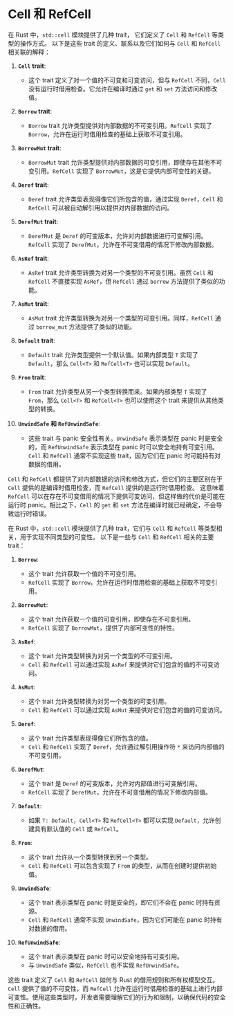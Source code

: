 # Cell 和 RefCell

在 Rust 中，`std::cell` 模块提供了几种 trait，
它们定义了 `Cell` 和 `RefCell` 等类型的操作方式。
以下是这些 trait 的定义、联系以及它们如何与 `Cell` 和 `RefCell` 相关联的解释：

1. **`Cell` trait**:
   - 这个 trait 定义了对一个值的不可变和可变访问，但与 `RefCell` 不同，`Cell` 没有运行时借用检查。它允许在编译时通过 `get` 和 `set` 方法访问和修改值。

2. **`Borrow` trait**:
   - `Borrow` trait 允许类型提供对内部数据的不可变引用。`RefCell` 实现了 `Borrow`，允许在运行时借用检查的基础上获取不可变引用。

3. **`BorrowMut` trait**:
   - `BorrowMut` trait 允许类型提供对内部数据的可变引用，即使存在其他不可变引用。`RefCell` 实现了 `BorrowMut`，这是它提供内部可变性的关键。

4. **`Deref` trait**:
   - `Deref` trait 允许类型表现得像它们所包含的值，通过实现 `Deref`，`Cell` 和 `RefCell` 可以被自动解引用以提供对内部数据的访问。

5. **`DerefMut` trait**:
   - `DerefMut` 是 `Deref` 的可变版本，允许对内部数据进行可变解引用。`RefCell` 实现了 `DerefMut`，允许在不可变借用的情况下修改内部数据。

6. **`AsRef` trait**:
   - `AsRef` trait 允许类型转换为对另一个类型的不可变引用。虽然 `Cell` 和 `RefCell` 不直接实现 `AsRef`，但 `RefCell` 通过 `borrow` 方法提供了类似的功能。

7. **`AsMut` trait**:
   - `AsMut` trait 允许类型转换为对另一个类型的可变引用。同样，`RefCell` 通过 `borrow_mut` 方法提供了类似的功能。

8. **`Default` trait**:
   - `Default` trait 允许类型提供一个默认值。如果内部类型 `T` 实现了 `Default`，那么 `Cell<T>` 和 `RefCell<T>` 也可以实现 `Default`。

9. **`From` trait**:
   - `From` trait 允许类型从另一个类型转换而来。如果内部类型 `T` 实现了 `From`，那么 `Cell<T>` 和 `RefCell<T>` 也可以使用这个 trait 来提供从其他类型的转换。

10. **`UnwindSafe` 和 `RefUnwindSafe`**:
    - 这些 trait 与 panic 安全性有关。`UnwindSafe` 表示类型在 panic 时是安全的，而 `RefUnwindSafe` 表示类型在 panic 时可以安全地持有可变引用。`Cell` 和 `RefCell` 通常不实现这些 trait，因为它们在 panic 时可能持有对数据的借用。

`Cell` 和 `RefCell` 都提供了对内部数据的访问和修改方式，但它们的主要区别在于 `Cell` 提供的是编译时借用检查，而 `RefCell` 提供的是运行时借用检查。
这意味着 `RefCell` 可以在存在不可变借用的情况下提供可变访问，但这样做的代价是可能在运行时 panic。相比之下，`Cell` 的 `get` 和 `set` 方法在编译时就已经确定，不会导致运行时错误。

在 Rust 中，`std::cell` 模块提供了几种 trait，它们与 `Cell` 和 `RefCell` 等类型相关，用于实现不同类型的可变性。
以下是一些与 `Cell` 和 `RefCell` 相关的主要 trait：

1. **`Borrow`**:
   - 这个 trait 允许获取一个值的不可变引用。
   - `RefCell` 实现了 `Borrow`，允许在运行时借用检查的基础上获取不可变引用。

2. **`BorrowMut`**:
   - 这个 trait 允许获取一个值的可变引用，即使存在不可变引用。
   - `RefCell` 实现了 `BorrowMut`，提供了内部可变性的特性。

3. **`AsRef`**:
   - 这个 trait 允许类型转换为对另一个类型的不可变引用。
   - `Cell` 和 `RefCell` 可以通过实现 `AsRef` 来提供对它们包含的值的不可变访问。

4. **`AsMut`**:
   - 这个 trait 允许类型转换为对另一个类型的可变引用。
   - `Cell` 和 `RefCell` 可以通过实现 `AsMut` 来提供对它们包含的值的可变访问。

5. **`Deref`**:
   - 这个 trait 允许类型表现得像它们所包含的值。
   - `Cell` 和 `RefCell` 实现了 `Deref`，允许通过解引用操作符 `*` 来访问内部值的不可变引用。

6. **`DerefMut`**:
   - 这个 trait 是 `Deref` 的可变版本，允许对内部值进行可变解引用。
   - `RefCell` 实现了 `DerefMut`，允许在不可变借用的情况下修改内部值。

7. **`Default`**:
   - 如果 `T: Default`，`Cell<T>` 和 `RefCell<T>` 都可以实现 `Default`，允许创建具有默认值的 `Cell` 或 `RefCell`。

8. **`From`**:
   - 这个 trait 允许从一个类型转换到另一个类型。
   - `Cell` 和 `RefCell` 可以包含实现了 `From` 的类型，从而在创建时提供初始值。

9. **`UnwindSafe`**:
   - 这个 trait 表示类型在 panic 时是安全的，即它们不会在 panic 时持有资源。
   - `Cell` 和 `RefCell` 通常不实现 `UnwindSafe`，因为它们可能在 panic 时持有对数据的借用。

10. **`RefUnwindSafe`**:
    - 这个 trait 表示类型在 panic 时可以安全地持有可变引用。
    - 与 `UnwindSafe` 类似，`RefCell` 也不实现 `RefUnwindSafe`。

这些 trait 定义了 `Cell` 和 `RefCell` 如何与 Rust 的借用规则和所有权模型交互。
`Cell` 提供了值的不可变性，而 `RefCell` 允许在运行时借用检查的基础上进行内部可变性。使用这些类型时，开发者需要理解它们的行为和限制，以确保代码的安全性和正确性。
